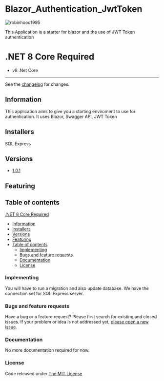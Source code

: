 # Blazor_Authentication_JwtToken

![robinhood1995](Favicon.ico)

This Application is a starter for blazor and the use of JWT Token authentication

# .NET 8 Core Required

- v8 .Net Core

---------------------------------------

See the [changelog](ChangeLog.md) for changes.

## Information

This application aims to give you a starting enviroment to use for authentication.
It uses Blazor, Swagger API, JWT Token

## Installers

SQL Express

## Versions

- [1.0.1](VERSION)

## Featuring

## Table of contents

 [.NET 8 Core Required](#.NET-8-Core-Required)
  - [Information](#information)
  - [Installers](#installers)
  - [Versions](#versions)
  - [Featuring](#featuring)
  - [Table of contents](#table-of-contents)
    - [Implementing](#implementing)
    - [Bugs and feature requests](#bugs-and-feature-requests)
    - [Documentation](#documentation)
    - [License](#license)

### Implementing

You will have to run a migration and also update database.
We have the connection set for SQL Express server.

### Bugs and feature requests

Have a bug or a feature request? Please first search for existing and closed issues. If your problem or idea is not addressed yet, [please open a new issue](https://github.com/SFLServicesLLC/KSTool/issues/new).

### Documentation

No more documentation required for now.

### License

Code released under [The MIT License](LICENSE)
